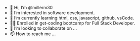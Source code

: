 - 👋 Hi, I’m @millerm30
- 👀 I’m interested in software development.
- 🌱 I’m currently learning html, css, javascript, github, vsCode.
- 🧑‍💻 Enrolled in get-coding bootcamp for Full Stack Developer.
- 💞️ I’m looking to collaborate on ...
- 📫 How to reach me ...

<!---
millerm30/millerm30 is a ✨ special ✨ repository because its `README.md` (this file) appears on your GitHub profile.
You can click the Preview link to take a look at your changes.
--->
